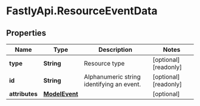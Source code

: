 # FastlyApi.ResourceEventData

## Properties

Name | Type | Description | Notes
------------ | ------------- | ------------- | -------------
**type** | **String** | Resource type | [optional] [readonly] 
**id** | **String** | Alphanumeric string identifying an event. | [optional] [readonly] 
**attributes** | [**ModelEvent**](ModelEvent.md) |  | [optional] 



